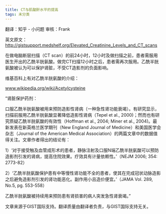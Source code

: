 ```yaml
---
title: CT与肌酸酐水平的提高
tags: 未分类
---
```


翻译：知乎 - 小问题 审核：Frank

英文原文：http://gistsupport.medshelf.org/Elevated_Creatinine_Levels_and_CT_scans

在做电脑断层扫描（CT scan）的前24小时，12小时及做扫描之前，患者需服用医生开出的乙酰半胱氨酸。做完CT扫描12小时之后，患者需再次服用。乙酰半胱氨酸被认为可以保护肾脏，不受CT造影剂的负面影响。

维基百科上有对乙酰半胱氨酸的介绍：

www.wikipedia.org/wiki/Acetylcysteine

“肾脏保护药剂：

口服乙酰半胱氨酸被用来预防造影性肾病（一种急性肾功能衰竭）。有研究显示，扫描前服用乙酰半胱氨酸显著降低造影性肾病（Tepel et al., 2000)；然而也有研究质疑乙酰半胱氨酸的有效性（Hoffman et al., 2004; Miner et al., 2004)。最新发表在新英格兰医学期刊（New England Journal of Medicine）和美国医学会杂志（Journal of the American Medical Association）的两篇文章中的数据值得关注。文章作者得出的结论有：

1）‘对于接受触及血管成形术的患者，静脉注射及口服N端乙酰半胱氨酸可以预防造影剂引发的肾病，提高住院效果。疗效具有计量依赖性。’（NEJM 2006; 354: 2773-82）

2）‘乙酰半胱氨酸保护患有中等慢性肾功能不全的患者，使其在完成冠状动脉造影之后避免造影剂引发的肾功能恶化。副作用小且造价便宜。’（JAMA Vol. 289, No.5, pg. 553-558）

乙酰半胱氨酸被持续用来预防患有肾损害的病人突发急性肾衰竭。”

文章来源于GIST国际支持。翻译质量由翻译者负责，与GIST国际支持无关。
